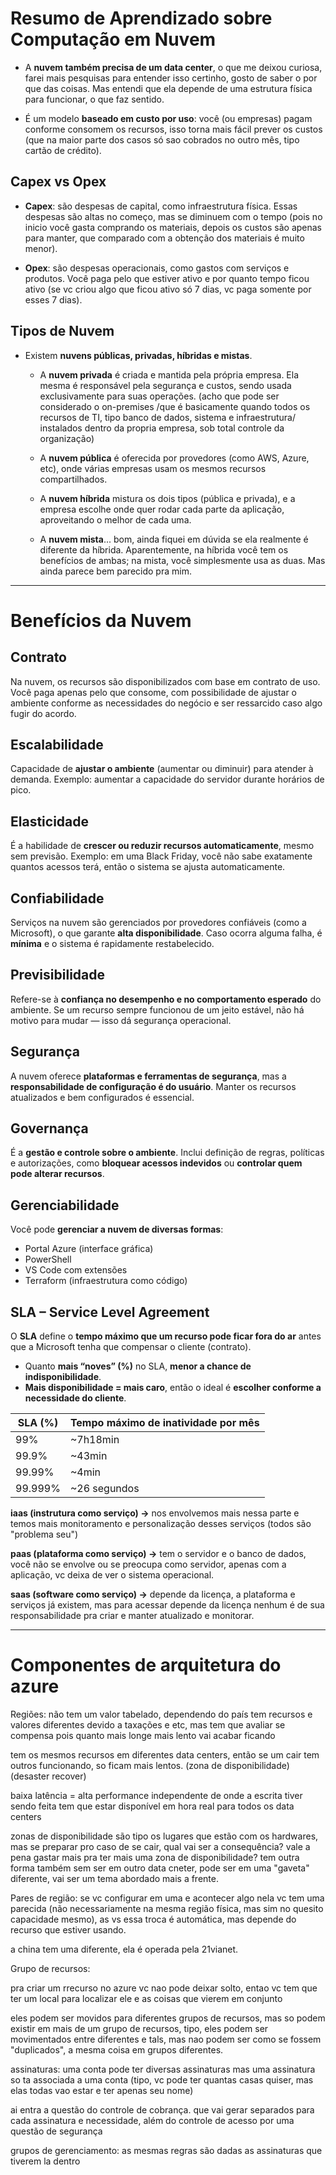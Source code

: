 # Resumo de Aprendizado sobre Computação em Nuvem

- A **nuvem também precisa de um data center**, o que me deixou curiosa, farei mais pesquisas para entender isso certinho, gosto de saber o por que das coisas. Mas entendi que ela depende de uma estrutura física para funcionar, o que faz sentido.

- É um modelo **baseado em custo por uso**: você (ou empresas) pagam conforme consomem os recursos, isso torna mais fácil prever os custos (que na maior parte dos casos só sao cobrados no outro mês, tipo cartão de crédito).

## Capex vs Opex

- **Capex**: são despesas de capital, como infraestrutura física. Essas despesas são altas no começo, mas se diminuem com o tempo (pois no inicio você gasta comprando os materiais, depois os custos são apenas para manter, que comparado com a obtenção dos materiais é muito menor).
  
- **Opex**: são despesas operacionais, como gastos com serviços e produtos. Você paga pelo que estiver ativo e por quanto tempo ficou ativo (se vc criou algo que ficou ativo só 7 dias, vc paga somente por esses 7 dias).

## Tipos de Nuvem

- Existem **nuvens públicas, privadas, híbridas e mistas**.
  
  - A **nuvem privada** é criada e mantida pela própria empresa. Ela mesma é responsável pela segurança e custos, sendo usada exclusivamente para suas operações. (acho que pode ser considerado o on-premises /que é basicamente quando todos os recursos de TI, tipo banco de dados, sistema e infraestrutura/ instalados dentro da propria empresa, sob total controle da organização)
  
  - A **nuvem pública** é oferecida por provedores (como AWS, Azure, etc), onde várias empresas usam os mesmos recursos compartilhados.
  
  - A **nuvem híbrida** mistura os dois tipos (pública e privada), e a empresa escolhe onde quer rodar cada parte da aplicação, aproveitando o melhor de cada uma.
  
  - A **nuvem mista**... bom, ainda fiquei em dúvida se ela realmente é diferente da híbrida. Aparentemente, na híbrida você tem os benefícios de ambas; na mista, você simplesmente usa as duas. Mas ainda parece bem parecido pra mim.

---


# Benefícios da Nuvem

## Contrato

Na nuvem, os recursos são disponibilizados com base em contrato de uso. Você paga apenas pelo que consome, com possibilidade de ajustar o ambiente conforme as necessidades do negócio e ser ressarcido caso algo fugir do acordo.


## Escalabilidade
Capacidade de **ajustar o ambiente** (aumentar ou diminuir) para atender à demanda. Exemplo: aumentar a capacidade do servidor durante horários de pico.

## Elasticidade
É a habilidade de **crescer ou reduzir recursos automaticamente**, mesmo sem previsão. Exemplo: em uma Black Friday, você não sabe exatamente quantos acessos terá, então o sistema se ajusta automaticamente.

## Confiabilidade
Serviços na nuvem são gerenciados por provedores confiáveis (como a Microsoft), o que garante **alta disponibilidade**. Caso ocorra alguma falha, é **mínima** e o sistema é rapidamente restabelecido.

## Previsibilidade
Refere-se à **confiança no desempenho e no comportamento esperado** do ambiente. Se um recurso sempre funcionou de um jeito estável, não há motivo para mudar — isso dá segurança operacional.

## Segurança
A nuvem oferece **plataformas e ferramentas de segurança**, mas a **responsabilidade de configuração é do usuário**. Manter os recursos atualizados e bem configurados é essencial.

## Governança
É a **gestão e controle sobre o ambiente**. Inclui definição de regras, políticas e autorizações, como **bloquear acessos indevidos** ou **controlar quem pode alterar recursos**.

## Gerenciabilidade
Você pode **gerenciar a nuvem de diversas formas**:
- Portal Azure (interface gráfica)
- PowerShell
- VS Code com extensões
- Terraform (infraestrutura como código)


## SLA – Service Level Agreement

O **SLA** define o **tempo máximo que um recurso pode ficar fora do ar** antes que a Microsoft tenha que compensar o cliente (contrato).

- Quanto **mais “noves” (%)** no SLA, **menor a chance de indisponibilidade**.
- **Mais disponibilidade = mais caro**, então o ideal é **escolher conforme a necessidade do cliente**.

| SLA (%)       | Tempo máximo de inatividade por mês |
|---------------|--------------------------------------|
| 99%           | ~7h18min                             |
| 99.9%         | ~43min                               |
| 99.99%        | ~4min                                |
| 99.999%       | ~26 segundos                         |

**iaas (instrutura como serviço) ->** nos envolvemos mais nessa parte e temos mais monitoramento e personalização desses serviços (todos são "problema seu")

**paas (plataforma como serviço) ->** tem o servidor e o banco de dados, você não se envolve ou se preocupa como servidor, apenas com a aplicação, vc deixa de ver o sistema operacional.

**saas (software como serviço) ->** depende da licença, a plataforma e serviços já existem, mas para acessar depende da licença nenhum é de sua responsabilidade pra criar e manter atualizado e monitorar.

---

# Componentes de arquitetura do azure

Regiões: não tem um valor tabelado, dependendo do país tem recursos e valores diferentes devido a taxações e etc, mas tem que avaliar se compensa pois quanto mais longe mais lento vai acabar ficando

tem os mesmos recursos em diferentes data centers, então se um cair tem outros funcionando, so ficam mais lentos. (zona de disponibilidade) (desaster recover)

baixa latência = alta performance
independente de onde a escrita tiver sendo feita tem que estar disponível em hora real para todos os data centers

zonas de disponibilidade são tipo os lugares que estão com os hardwares, mas se preparar pro caso de se cair, qual vai ser a consequência? vale a pena gastar mais pra ter mais uma zona de disponibilidade? tem outra forma também sem ser em outro data cneter, pode ser em uma "gaveta" diferente, vai ser um tema abordado mais a frente.

Pares de região: se vc configurar em uma e acontecer algo nela vc tem uma parecida (não necessariamente na mesma região física, mas sim no quesito capacidade mesmo), as vs essa troca é automática, mas depende do recurso que estiver usando.

a china tem uma diferente, ela é operada pela 21vianet.

Grupo de recursos: 

pra criar um rrecurso no azure vc nao pode deixar solto, entao vc tem que ter um local para localizar ele e as coisas que vierem em conjunto

eles podem ser movidos para diferentes grupos de recursos, mas so podem existir em mais de um grupo de recursos, tipo, eles podem ser movimentados entre diferentes e tals, mas nao podem ser como se fossem "duplicados", a mesma coisa em grupos diferentes.

assinaturas: uma conta pode ter diversas assinaturas mas uma assinatura so ta associada a uma conta (tipo, vc pode ter quantas casas quiser, mas elas todas vao estar e ter apenas seu nome)

ai entra a questão do controle de cobrança. que vai gerar separados para cada assinatura e necessidade, além do controle de acesso por uma questão de segurança

grupos de gerenciamento: as mesmas regras são dadas as assinaturas que tiverem la dentro
